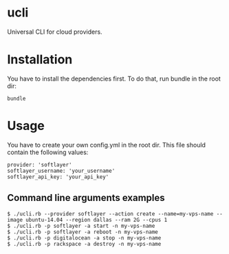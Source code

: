# ucli

Universal CLI for cloud providers.

# Installation

You have to install the dependencies first. To do that, run bundle in the root dir:

    bundle

# Usage

You have to create your own config.yml in the root dir.
This file should contain the following values:

    provider: 'softlayer'
    softlayer_username: 'your_username'
    softlayer_api_key: 'your_api_key'

## Command line arguments examples

    $ ./ucli.rb --provider softlayer --action create --name=my-vps-name --image ubuntu-14.04 --region dallas --ram 2G --cpus 1
    $ ./ucli.rb -p softlayer -a start -n my-vps-name
    $ ./ucli.rb -p softlayer -a reboot -n my-vps-name
    $ ./ucli.rb -p digitalocean -a stop -n my-vps-name
    $ ./ucli.rb -p rackspace -a destroy -n my-vps-name
